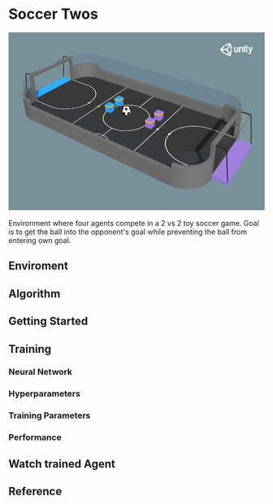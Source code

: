 # Soccer Twos

<p align="center"><img src="../media/soccer.png" height="350px"></p>

Environment where four agents compete in a 2 vs 2 toy soccer game. Goal is to get the ball into the opponent's goal while preventing the ball from entering own goal.

## Enviroment

## Algorithm

## Getting Started

## Training

### Neural Network

### Hyperparameters

### Training Parameters

### Performance

## Watch trained Agent

## Reference
